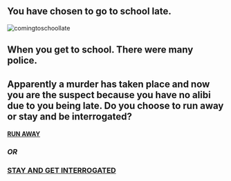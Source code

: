 ## You have chosen to go to school late.
![comingtoschoollate](https://www.memesmonkey.com/images/memesmonkey/ed/ed909d17c391c50c97c6d7b3a8717c3f.jpeg)

## When you get to school. There were many police.
## Apparently a murder has taken place and now you are the suspect because you have no alibi due to you being late. Do you choose to run away or stay and be interrogated?

#### [RUN AWAY](runaway.md)

### _OR_

### [STAY AND GET INTERROGATED](sagi.md)

